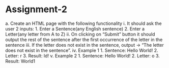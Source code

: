 # Assignment-2

a. Create an HTML page with the following functionality
    i. It should ask the user 2 inputs:
           1. Enter a Sentence(any English sentence)
           2. Enter a Letter(any letter from A to Z)
    ii. On clicking on “Submit” button it should output the rest of the sentence after the first occurrence of the letter in the sentence
    iii. If the letter does not exist in the sentence, output -> “The letter does not exist in the sentence”.
    iv. Example 1
          1. Sentence: Hello World!
          2. Letter: r
          3. Result: ld!
    v. Example 2
          1. Sentence: Hello World!
          2. Letter: o
          3. Result: World1
